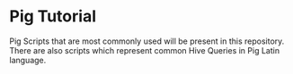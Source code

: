 # Pig Tutorial
Pig Scripts that are most commonly used will be present in this repository. There are also scripts which represent common Hive Queries in Pig Latin language.
